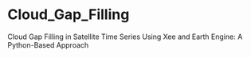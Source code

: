 # Cloud_Gap_Filling
Cloud Gap Filling in Satellite Time Series Using Xee and Earth Engine: A Python-Based Approach
